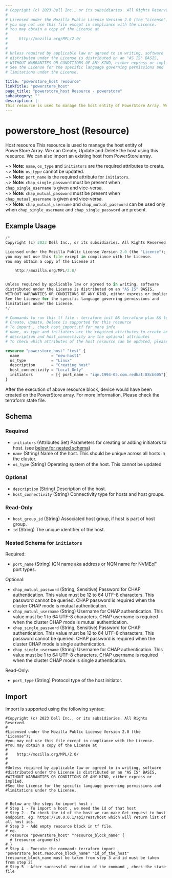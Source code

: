 ```yaml
---
# Copyright (c) 2023 Dell Inc., or its subsidiaries. All Rights Reserved.
# 
# Licensed under the Mozilla Public License Version 2.0 (the "License");
# you may not use this file except in compliance with the License.
# You may obtain a copy of the License at
# 
#     http://mozilla.org/MPL/2.0/
# 
# 
# Unless required by applicable law or agreed to in writing, software
# distributed under the License is distributed on an "AS IS" BASIS,
# WITHOUT WARRANTIES OR CONDITIONS OF ANY KIND, either express or implied.
# See the License for the specific language governing permissions and
# limitations under the License.

title: "powerstore_host resource"
linkTitle: "powerstore_host"
page_title: "powerstore_host Resource - powerstore"
subcategory: ""
description: |-
This resource is used to manage the host entity of PowerStore Array. We can Create, Update and Delete the host using this resource. We can also import an existing host from PowerStore array.
---
```


# powerstore_host (Resource)

Host resource
This resource is used to manage the host entity of PowerStore Array. We can Create, Update and Delete the host using this resource. We can also import an existing host from PowerStore array.

~> **Note:** `name`, `os_type` and `initiators` are the required attributes to create.  
~> **Note:** `os_type` cannot be updated.  
~> **Note:** `port_name` is the required attribute for `initiators`.  
~> **Note:** `chap_single_password` must be present when `chap_single_username` is given and vice-versa.  
~> **Note:** `chap_mutual_password` must be present when `chap_mutual_username` is given and vice-versa.  
~> **Note:** `chap_mutual_username` and `chap_mutual_password` can be used only when `chap_single_username` and `chap_single_password` are present.


## Example Usage

```terraform
/*
Copyright (c) 2023 Dell Inc., or its subsidiaries. All Rights Reserved.

Licensed under the Mozilla Public License Version 2.0 (the "License");
you may not use this file except in compliance with the License.
You may obtain a copy of the License at

    http://mozilla.org/MPL/2.0/


Unless required by applicable law or agreed to in writing, software
distributed under the License is distributed on an "AS IS" BASIS,
WITHOUT WARRANTIES OR CONDITIONS OF ANY KIND, either express or implied.
See the License for the specific language governing permissions and
limitations under the License.
*/

# Commands to run this tf file : terraform init && terraform plan && terraform apply
# Create, Update, Delete is supported for this resource
# To import , check host_import.tf for more info
# name, os_type and initiators are the required attributes to create and update
# description and host_connectivity are the optional attributes
# To check which attributes of the host resource can be updated, please refer Product Guide in the documentation

resource "powerstore_host" "test" {
  name              = "new-host1"
  os_type           = "Linux"
  description       = "Creating host"
  host_connectivity = "Local_Only"
  initiators        = [{ port_name = "iqn.1994-05.com.redhat:88cb605"}]
}
```

After the execution of above resource block, device would have been created on the PowerStore array. For more information, Please check the terraform state file.

<!-- schema generated by tfplugindocs -->
## Schema

### Required

- `initiators` (Attributes Set) Parameters for creating or adding initiators to host. (see [below for nested schema](#nestedatt--initiators))
- `name` (String) Name of the host. This should be unique across all hosts in the cluster.
- `os_type` (String) Operating system of the host. This cannot be updated

### Optional

- `description` (String) Description of the host.
- `host_connectivity` (String) Connectivity type for hosts and host groups.

### Read-Only

- `host_group_id` (String) Associated host group, if host is part of host group.
- `id` (String) The unique identifier of the host.

<a id="nestedatt--initiators"></a>
### Nested Schema for `initiators`

Required:

- `port_name` (String) IQN name aka address or NQN name for NVMEoF port types.

Optional:

- `chap_mutual_password` (String, Sensitive) Password for CHAP authentication. This value must be 12 to 64 UTF-8 characters. This password cannot be queried. CHAP password is required when the cluster CHAP mode is mutual authentication.
- `chap_mutual_username` (String) Username for CHAP authentication. This value must be 1 to 64 UTF-8 characters. CHAP username is required when the cluster CHAP mode is mutual authentication.
- `chap_single_password` (String, Sensitive) Password for CHAP authentication. This value must be 12 to 64 UTF-8 characters. This password cannot be queried. CHAP password is required when the cluster CHAP mode is single authentication.
- `chap_single_username` (String) Username for CHAP authentication. This value must be 1 to 64 UTF-8 characters. CHAP username is required when the cluster CHAP mode is single authentication.

Read-Only:

- `port_type` (String) Protocol type of the host initiator.

## Import

Import is supported using the following syntax:

```shell
#Copyright (c) 2023 Dell Inc., or its subsidiaries. All Rights Reserved.
#
#Licensed under the Mozilla Public License Version 2.0 (the "License");
#you may not use this file except in compliance with the License.
#You may obtain a copy of the License at
#
#    http://mozilla.org/MPL/2.0/
#
#
#Unless required by applicable law or agreed to in writing, software
#distributed under the License is distributed on an "AS IS" BASIS,
#WITHOUT WARRANTIES OR CONDITIONS OF ANY KIND, either express or implied.
#See the License for the specific language governing permissions and
#limitations under the License.


# Below are the steps to import host :
# Step 1 - To import a host , we need the id of that host
# Step 2 - To check the id of the host we can make Get request to host endpoint. eg. https://10.0.0.1/api/rest/host which will return list of all host ids.
# Step 3 - Add empty resource block in tf file.
# eg.
# resource "powerstore_host" "resource_block_name" {
  # (resource arguments)
# }
# Step 4 - Execute the command: terraform import "powerstore_host.resource_block_name" "id_of_the_host" (resource_block_name must be taken from step 3 and id must be taken from step 2)
# Step 5 - After successful execution of the command , check the state file
``` 
